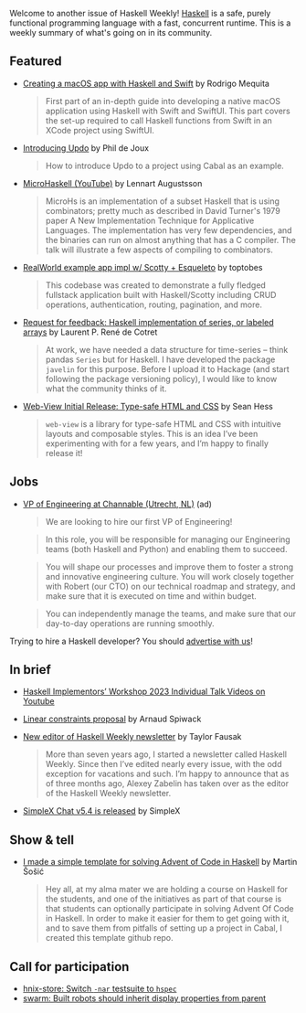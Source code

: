 Welcome to another issue of Haskell Weekly!
[Haskell](https://www.haskell.org) is a safe, purely functional programming language with a fast, concurrent runtime.
This is a weekly summary of what's going on in its community.

## Featured

- [Creating a macOS app with Haskell and Swift](https://alt-romes.github.io/posts/2023-11-10-creating-a-macos-app-with-haskell-and-swift.html) by Rodrigo Mequita
  > First part of an in-depth guide into developing a native macOS application using Haskell with Swift and SwiftUI. This part covers the set-up required to call Haskell functions from Swift in an XCode project using SwiftUI.
  
- [Introducing Updo](https://blockscope.com/posts/2023-11-29-updo-steps.html) by Phil de Joux
  > How to introduce Updo to a project using Cabal as an example.
  
- [MicroHaskell (YouTube)](https://www.youtube.com/watch?v=Zk5SJ79nOnA) by Lennart Augustsson
  > MicroHs is an implementation of a subset Haskell that is using combinators; pretty much as described in David Turner's 1979 paper A New Implementation Technique for Applicative Languages. The implementation has very few dependencies, and the binaries can run on almost anything that has a C compiler. The talk will illustrate a few aspects of compiling to combinators.
  
- [RealWorld example app impl w/ Scotty + Esqueleto](https://github.com/toptobes/realworld-scotty-hs) by toptobes
  > This codebase was created to demonstrate a fully fledged fullstack application built with Haskell/Scotty including CRUD operations, authentication, routing, pagination, and more.

- [Request for feedback: Haskell implementation of series, or labeled arrays](https://discourse.haskell.org/t/request-for-feedback-haskell-implementation-of-series-or-labeled-arrays/8193) by Laurent P. René de Cotret
  > At work, we have needed a data structure for time-series – think pandas `Series` but for Haskell. I have developed the package `javelin` for this purpose. Before I upload it to Hackage (and start following the package versioning policy), I would like to know what the community thinks of it.

- [Web-View Initial Release: Type-safe HTML and CSS](https://discourse.haskell.org/t/ann-web-view-initial-release-type-safe-html-and-css/8222) by Sean Hess
  > `web-view` is a library for type-safe HTML and CSS with intuitive layouts and composable styles. This is an idea I’ve been experimenting with for a few years, and I’m happy to finally release it!

## Jobs

<!-- Runs from 2023-11-30 to 2023-12-07. -->
- [VP of Engineering at Channable (Utrecht, NL)](https://jobs.channable.com/o/vp-of-engineering) (ad)
  > We are looking to hire our first VP of Engineering!
  
  > In this role, you will be responsible for managing our Engineering teams (both Haskell and Python) and enabling them to succeed.
  
  > You will shape our processes and improve them to foster a strong and innovative engineering culture. You will work closely together with Robert (our CTO) on our technical roadmap and strategy, and make sure that it is executed on time and within budget.
  
  > You can independently manage the teams, and make sure that our day-to-day operations are running smoothly.

Trying to hire a Haskell developer?
You should [advertise with us](https://haskellweekly.news/advertising.html)!

## In brief

- [Haskell Implementors’ Workshop 2023 Individual Talk Videos on Youtube](https://www.youtube.com/playlist?list=PLyrlk8Xaylp5ahGXwF_NvYEhVOnedRIAs)

- [Linear constraints proposal](https://github.com/ghc-proposals/ghc-proposals/pull/621) by Arnaud Spiwack

- [New editor of Haskell Weekly newsletter](https://taylor.fausak.me/2023/11/26/haskell-weekly-editor/) by Taylor Fausak
  > More than seven years ago, I started a newsletter called Haskell Weekly. Since then I’ve edited nearly every issue, with the odd exception for vacations and such. I’m happy to announce that as of three months ago, Alexey Zabelin has taken over as the editor of the Haskell Weekly newsletter.
  
- [SimpleX Chat v5.4 is released](https://simplex.chat/blog/20231125-simplex-chat-v5-4-link-mobile-desktop-quantum-resistant-better-groups.html) by SimpleX

## Show & tell

- [I made a simple template for solving Advent of Code in Haskell](https://www.reddit.com/r/haskell/comments/1868lqj/i_made_a_simple_template_for_solving_advent_of/) by Martin Šošić
  > Hey all, at my alma mater we are holding a course on Haskell for the students, and one of the initiatives as part of that course is that students can optionally participate in solving Advent Of Code in Haskell. In order to make it easier for them to get going with it, and to save them from pitfalls of setting up a project in Cabal, I created this template github repo.
  
## Call for participation

- [hnix-store: Switch `-nar` testsuite to `hspec`](https://github.com/haskell-nix/hnix-store/issues/262)
- [swarm: Built robots should inherit display properties from parent](https://github.com/swarm-game/swarm/issues/1663)

